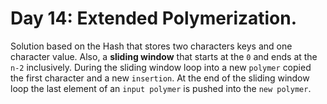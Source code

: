 # Day 14: Extended Polymerization.

Solution based on the Hash that stores two characters keys and one character value. Also, a **sliding window** that starts at the `0` and ends at the `n-2` inclusively. During the sliding window loop into a new `polymer` copied the first character and a new `insertion`. At the end of the sliding window loop the last element of an `input polymer` is pushed into the `new polymer`.
